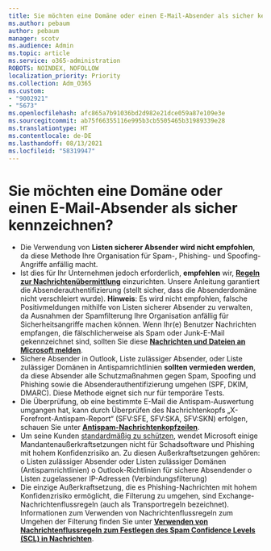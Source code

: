 ```yaml
---
title: Sie möchten eine Domäne oder einen E-Mail-Absender als sicher kennzeichnen?
ms.author: pebaum
author: pebaum
manager: scotv
ms.audience: Admin
ms.topic: article
ms.service: o365-administration
ROBOTS: NOINDEX, NOFOLLOW
localization_priority: Priority
ms.collection: Adm_O365
ms.custom:
- "9002921"
- "5673"
ms.openlocfilehash: afc865a7b91036bd2d982e21dce059a87e109e3e
ms.sourcegitcommit: ab75f66355116e995b3cb5505465b31989339e28
ms.translationtype: HT
ms.contentlocale: de-DE
ms.lasthandoff: 08/13/2021
ms.locfileid: "58319947"
---
```

# <a name="need-to-mark-a-domain-or-email-sender-safe"></a>Sie möchten eine Domäne oder einen E-Mail-Absender als sicher kennzeichnen?

- Die Verwendung von **Listen sicherer Absender wird nicht empfohlen**, da diese Methode Ihre Organisation für Spam-, Phishing- und Spoofing-Angriffe anfällig macht.
- Ist dies für Ihr Unternehmen jedoch erforderlich, **empfehlen** wir, **[Regeln zur Nachrichtenübermittlung](https://docs.microsoft.com/microsoft-365/security/office-365-security/create-safe-sender-lists-in-office-365?view=o365-worldwide#recommended-use-mail-flow-rules)** einzurichten. Unsere Anleitung garantiert die Absenderauthentifizierung (stellt sicher, dass die Absenderdomäne nicht verschleiert wurde). 
    **Hinweis**: Es wird nicht empfohlen, falsche Positivmeldungen mithilfe von Listen sicherer Absender zu verwalten, da Ausnahmen der Spamfilterung Ihre Organisation anfällig für Sicherheitsangriffe machen können. Wenn Ihr(e) Benutzer Nachrichten empfangen, die fälschlicherweise als Spam oder Junk-E-Mail gekennzeichnet sind, sollten Sie diese **[Nachrichten und Dateien an Microsoft melden](https://protection.office.com/reportsubmission)**.
- Sichere Absender in Outlook, Liste zulässiger Absender, oder Liste zulässiger Domänen in Antispamrichtlinien **sollten vermieden werden**, da diese Absender alle Schutzmaßnahmen gegen Spam, Spoofing und Phishing sowie die Absenderauthentifizierung umgehen (SPF, DKIM, DMARC). Diese Methode eignet sich nur für temporäre Tests.
- Die Überprüfung, ob eine bestimmte E-Mail die Antispam-Auswertung umgangen hat, kann durch Überprüfen des Nachrichtenkopfs „X-Forefront-Antispam-Report“ (SFV:SFE, SFV:SKA, SFV:SKN) erfolgen, schauen Sie unter **[Antispam-Nachrichtenkopfzeilen](https://docs.microsoft.com/microsoft-365/security/office-365-security/anti-spam-message-headers)**.
- Um seine Kunden [standardmäßig zu schützen](https://docs.microsoft.com/microsoft-365/security/office-365-security/secure-by-default#exceptions), wendet Microsoft einige Mandantenaußerkraftsetzungen nicht für Schadsoftware und Phishing mit hohem Konfidenzrisiko an. Zu diesen Außerkraftsetzungen gehören: o    Listen zulässiger Absender oder Listen zulässiger Domänen (Antispamrichtlinien) o    Outlook-Richtlinien für sichere Absendender o    Listen zugelassener IP-Adressen (Verbindungsfilterung) 
- Die einzige Außerkraftsetzung, die es Phishing-Nachrichten mit hohem Konfidenzrisiko ermöglicht, die Filterung zu umgehen, sind Exchange-Nachrichtenflussregeln (auch als Transportregeln bezeichnet). Informationen zum Verwenden von Nachrichtenflussregeln zum Umgehen der Filterung finden Sie unter **[Verwenden von Nachrichtenflussregeln zum Festlegen des Spam Confidence Levels (SCL) in Nachrichten](https://docs.microsoft.com/microsoft-365/security/office-365-security/use-mail-flow-rules-to-set-the-spam-confidence-level-scl-in-messages)**.